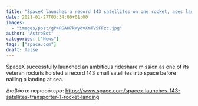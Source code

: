 ```yaml
---
title: "SpaceX launches a record 143 satellites on one rocket, aces landing"
date: 2021-01-27T03:34:00+01:00
images:
  - "images/post/gP4RGAH7kWydvXmTVSFFzc.jpg"
author: "AstroBot"
categories: ["News"]
tags: ["space.com"]
draft: false
---
```


SpaceX successfully launched an ambitious rideshare mission as one of its veteran rockets hoisted a record 143 small satellites into space before nailing a landing at sea. 

Διαβάστε περισσότερα: https://www.space.com/spacex-launches-143-satellites-transporter-1-rocket-landing
